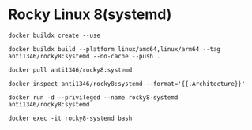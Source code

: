 # Rocky Linux 8(systemd)

```
docker buildx create --use
```
```
docker buildx build --platform linux/amd64,linux/arm64 --tag anti1346/rocky8:systemd --no-cache --push .
```
```
docker pull anti1346/rocky8:systemd
```
```
docker inspect anti1346/rocky8:systemd --format='{{.Architecture}}'
```
```
docker run -d --privileged --name rocky8-systemd anti1346/rocky8:systemd
```
```
docker exec -it rocky8-systemd bash
```

